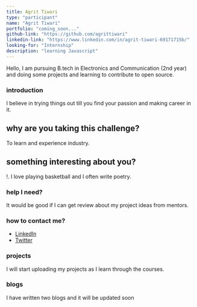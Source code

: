 ```yaml
---
title: Agrit Tiwari
type: "participant"
name: "Agrit Tiwari"
portfolio: "coming_soon..."
github-link: "https://github.com/agrittiwari"
linkedin-link: "https://www.linkedin.com/in/agrit-tiwari-69171715b/"
looking-for: "Internship"
description: "learning Javascript"
---
```


Hello, I am pursuing B.tech in Electronics and Communication (2nd year) and doing some projects and learning to contribute to open source.

### introduction

I believe in trying things out till you find your passion and making career in it.

## why are you taking this challenge?

To learn and experience industry.


## something interesting about you?

!. I love playing basketball and I often write poetry.

### help I need?

It would be good if I can get review about my project ideas from mentors.

### how to contact me?

- [LinkedIn](https://www.linkedin.com/in/agrit-tiwari-69171715b/)
- [Twitter](https://twitter.com/agrit_tiwari)


### projects
I will start uploading my projects as I learn through the courses.


### blogs

I have written two blogs and it will be updated soon 
